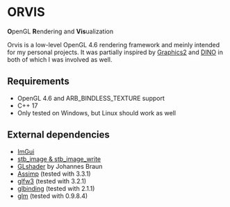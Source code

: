 # ORVIS
**O**penGL **R**endering and **Vis**ualization

Orvis is a low-level OpenGL 4.6 rendering framework and meinly intended for my personal projects.
It was partially inspired by [Graphics2](https://github.com/Max1412/Graphics2) and [DINO](https://gitlab.uni-koblenz.de/CVFP_DF18/Framework) in both of which I was involved as well.

## Requirements
- OpenGL 4.6 and ARB_BINDLESS_TEXTURE support
- C++ 17
- Only tested on Windows, but Linux should work as well

## External dependencies
- [ImGui](https://github.com/ocornut/imgui)
- [stb_image & stb_image_write](https://github.com/nothings/stb)
- [GLshader](https://gitlab.uni-koblenz.de/johannesbraun/glshader) by Johannes Braun
- [Assimp](http://assimp.org/) (tested with 3.3.1)
- [glfw3](http://www.glfw.org/) (tested with 3.2.1)
- [glbinding](https://github.com/cginternals/glbinding) (tested with 2.1.1)
- [glm](https://glm.g-truc.net/0.9.8/index.html) (tested with 0.9.8.4)

